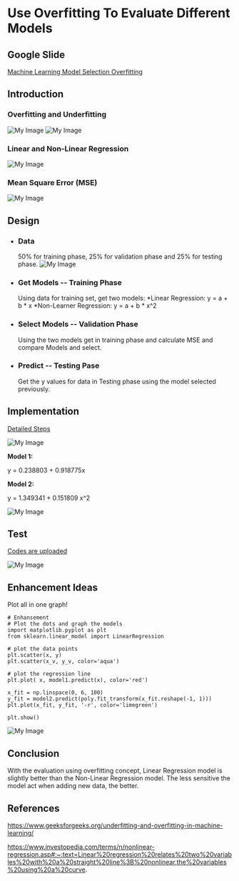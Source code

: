 # Use Overfitting To Evaluate Different Models 

## Google Slide
[Machine Learning Model Selection Overfitting](https://docs.google.com/presentation/d/1oRTwh54K7QsZ-z5fYvRjTz21NDB7mZ_mxdL08l1C-_g/edit?usp=sharing)

## Introduction
### Overfitting and Underfitting
![My Image](./image/overfit.png)
![My Image](./image/underfit.png)

### Linear and Non-Linear Regression
![My Image](./image/regression.png)


### Mean Square Error (MSE)
![My Image](./image/mse.png)

## Design
* ### **Data**
  50% for training phase, 25% for validation phase and 25% for testing phase.
![My Image](./image/data.png)

* ### **Get Models -- Training Phase**
  Using data for training set, get two models:
  *Linear Regression: 
      y = a + b * x
  *Non-Learner Regression: 
      y = a + b * x^2


* ### **Select Models -- Validation Phase**
  Using the two models get in training phase and calculate MSE and compare Models and select. 


* ### **Predict -- Testing Pase**
  Get the y values for data in Testing phase using the model selected previously.


## Implementation
[Detailed Steps](https://github.com/SharonCao0920/MachineLearning/blob/main/ModelSelection/UseOverfittingToEvaluateDifferentModels/DetailedSteps.pdf)

![My Image](./image/equations.png)

**Model 1:**	

y = 0.238803 + 0.918775x

**Model 2:** 	

y = 1.349341 + 0.151809 x^2

![My Image](./image/select.png)

## Test
[Codes are uploaded](https://github.com/SharonCao0920/MachineLearning/blob/main/ModelSelection/UseOverfittingToEvaluateDifferentModels/CS550_ML_Model_Selection.ipynb)

![My Image](./image/result.png)

## Enhancement Ideas
Plot all in one graph!
```
# Enhansement
# Plot the dots and graph the models
import matplotlib.pyplot as plt
from sklearn.linear_model import LinearRegression

# plot the data points
plt.scatter(x, y)
plt.scatter(x_v, y_v, color='aqua')

# plot the regression line
plt.plot( x, model1.predict(x), color='red')

x_fit = np.linspace(0, 6, 100)
y_fit = model2.predict(poly.fit_transform(x_fit.reshape(-1, 1)))
plt.plot(x_fit, y_fit, '-r', color='limegreen')

plt.show()
```

![My Image](./image/graph.png)

## Conclusion
With the evaluation using overfitting concept, Linear Regression model is slightly better than the Non-Linear Regression model.
The less sensitive the model act when adding new data, the better. 


## References
https://www.geeksforgeeks.org/underfitting-and-overfitting-in-machine-learning/ 

https://www.investopedia.com/terms/n/nonlinear-regression.asp#:~:text=Linear%20regression%20relates%20two%20variables%20with%20a%20straight%20line%3B%20nonlinear,the%20variables%20using%20a%20curve. 
